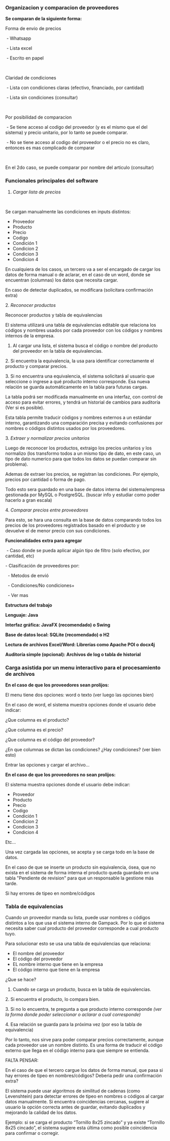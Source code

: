 ### **Organizacion y comparacion de proveedores**



**Se comparan de la siguiente forma:**



Forma de envio de precios

 - Whatsapp

 - Lista excel

 - Escrito en papel

 

Claridad de condiciones

 - Lista con condiciones claras (efectivo, financiado, por cantidad)

 - Lista sin condiciones (consultar)

 

Por posibilidad de comparacion

 - Se tiene acceso al codigo del proveedor (y es el mismo que el del sistema) y precio unitario, por lo tanto se puede comparar.

 - No se tiene acceso al codigo del proveedor o el precio no es claro, entonces es mas complicado de comparar

 

En el 2do caso, se puede comparar por nombre del articulo (consultar)



### **Funcionales principales del software**



1. *Cargar lista de precios*

 

Se cargan manualmente las condiciones en inputs distintos:



* Proveedor
* Producto
* Precio
* Codigo
* Condición 1
* Condicion 2
* Condicion 3
* Condicion 4



En cualquiera de los casos, un tercero va a ser el encargado de cargar los datos de forma manual o de aclarar, en el caso de un word, donde se encuentran (columnas) los datos que necesita cargar.



En caso de detectar duplicados, se modificara (solicitara confirmación extra)



2\. *Reconocer productos*



Reconocer productos y tabla de equivalencias



El sistema utilizará una tabla de equivalencias editable que relaciona los códigos y nombres usados por cada proveedor con los códigos y nombres internos de la empresa.



1. Al cargar una lista, el sistema busca el código o nombre del producto del proveedor en la tabla de equivalencias.



2\. Si encuentra la equivalencia, la usa para identificar correctamente el producto y   comparar precios.



3\. Si no encuentra una equivalencia, el sistema solicitará al usuario que seleccione o ingrese a qué producto interno corresponde. Esa nueva relación se guarda automáticamente en la tabla para futuras cargas.



La tabla podrá ser modificada manualmente en una interfaz, con control de acceso para evitar errores, y tendrá un historial de cambios para auditoría (Ver si es posible).



Esta tabla permite traducir códigos y nombres externos a un estándar interno, garantizando una comparación precisa y evitando confusiones por nombres o códigos distintos usados por los proveedores.



3\. *Extraer y normalizar precios unitarios*



Luego de reconocer los productos, extraigo los precios unitarios y los normalizo (los transformo todos a un mismo tipo de dato, en este caso, un tipo de dato numerico para que todos los datos se puedan comparar sin problema).



Ademas de extraer los precios, se registran las condiciones. Por ejemplo, precios por cantidad o forma de pago.



Todo esto sera guardado en una base de datos interna del sistema/empresa gestionada por MySQL o PostgreSQL. (buscar info y estudiar como poder hacerlo a gran escala)



4\. *Comparar precios entre proveedores*



Para esto, se hara una consulta en la base de datos comparando todos los precios de los proveedores registrados basado en el producto y se devuelve el de menor precio con sus condiciones.



**Funcionalidades extra para agregar**



 - Caso donde se pueda aplicar algún tipo de filtro (solo efectivo, por cantidad, etc)

*-* Clasificación de proveedores por:

 	- Metodos de envió

 	- Condiciones/No condiciones+

 	- Ver mas



**Estructura del trabajo**



**Lenguaje: Java**

**Interfaz gráfica: JavaFX (recomendado) o Swing**

**Base de datos local: SQLite (recomendado) o H2**

**Lectura de archivos Excel/Word: Librerías como Apache POI o docx4j**

**Auditoría simple (opcional): Archivos de log o tabla de historial**



### **Carga asistida por un menu interactivo para el procesamiento de archivos**



**En el caso de que los proveedores sean prolijos:**



El menu tiene dos opciones: word o texto (ver luego las opciones bien)



En el caso de word, el sistema muestra opciones donde el usuario debe indicar:



¿Que columna es el producto?

¿Que columna es el precio?

¿Que columna es el código del proveedor?

¿En que columnas se dictan las condiciones? ¿Hay condiciones? (ver bien esto)

Entrar las opciones y cargar el archivo...



**En el caso de que los proveedores no sean prolijos:**



El sistema muestra opciones donde el usuario debe indicar:



* Proveedor
* Producto
* Precio
* Codigo
* Condición 1
* Condicion 2
* Condicion 3
* Condicion 4



Etc...



Una vez cargada las opciones, se acepta y se carga todo en la base de datos.



En el caso de que se inserte un producto sin equivalencia, ósea, que no exista en el sistema de forma interna el producto queda guardado en una tabla "Pendiente de revision" para que un responsable la gestione más tarde.



Si hay errores de tipeo en nombre/códigos



### **Tabla de equivalencias**



Cuando un proveedor manda su lista, puede usar nombres o códigos distintos a los que usa el sistema interno de Gampack. Por lo que el sistema necesita saber cual producto del proveedor corresponde a cual producto tuyo.



Para solucionar esto se usa una tabla de equivalencias que relaciona:

* El nombre del proveedor
* El código del proveedor
* EL nombre interno que tiene en la empresa
* El código interno que tiene en la empresa



¿Que se hace?



1. Cuando se carga un producto, busca en la tabla de equivalencias.



2\. Si encuentra el producto, lo compara bien.



3\. Si no lo encuentra, te pregunta a que producto interno corresponde *(ver la forma donde poder seleccionar o aclarar a cual corresponde)*



4\. Esa relación se guarda para la próxima vez (por eso la tabla de equivalencia)



Por lo tanto, nos sirve para poder comparar precios correctamente, aunque cada proveedor use un nombre distinto. Es una forma de traducir el código externo que llega en el código interno para que siempre se entienda.





FALTA PENSAR:





En el caso de que el tercero cargue los datos de forma manual, que pasa si hay errores de tipeo en nombres/códigos? Deberia pedir una confirmación extra?



El sistema puede usar algoritmos de similitud de cadenas (como Levenshtein) para detectar errores de tipeo en nombres o códigos al cargar datos manualmente. Si encuentra coincidencias cercanas, sugiere al usuario la opción correcta antes de guardar, evitando duplicados y mejorando la calidad de los datos.



Ejemplo: si se carga el producto “Tornillo 8x25 zincado” y ya existe “Tornillo 8x25 cincado”, el sistema sugiere esta última como posible coincidencia para confirmar o corregir.


